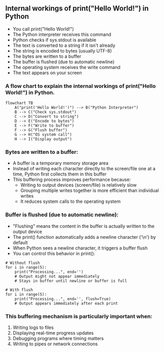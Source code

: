 ## Internal workings of print("Hello World!") in Python

- You call print("Hello World!")
- The Python interpreter receives this command
- Python checks if sys.stdout is available
- The text is converted to a string if it isn't already
- The string is encoded to bytes (usually UTF-8)
- The bytes are written to a buffer
- The buffer is flushed (due to automatic newline)
- The operating system receives the write command
- The text appears on your screen

### A flow chart to explain the internal workings of print("Hello World!") in Python.
```mermaid
flowchart TB
    A("print('Hello World!')") --> B("Python Interpreter")
    B --> C("Check sys.stdout")
    C --> D("Convert to string")
    D --> E("Encode to bytes")
    E --> F("Write to buffer")
    F --> G("Flush buffer")
    G --> H("OS system call")
    H --> I("Display output")
```

### Bytes are written to a buffer:
- A buffer is a temporary memory storage area
- Instead of writing each character directly to the screen/file one at a time, Python first collects them in this buffer
- This buffering process improves performance because:
    - Writing to output devices (screen/file) is relatively slow
    - Grouping multiple writes together is more efficient than individual writes
    - It reduces system calls to the operating system

### Buffer is flushed (due to automatic newline):
- "Flushing" means the content in the buffer is actually written to the output device
- The print() function automatically adds a newline character ('\n') by default
- When Python sees a newline character, it triggers a buffer flush
- You can control this behavior in print():
```
# Without flush
for i in range(5):
    print("Processing...", end='')
    # Output might not appear immediately
    # Stays in buffer until newline or buffer is full

# With flush
for i in range(5):
    print("Processing...", end='', flush=True)
    # Output appears immediately after each print
```

### This buffering mechanism is particularly important when:

1. Writing logs to files
2. Displaying real-time progress updates
3. Debugging programs where timing matters
4. Writing to pipes or network connections
  
